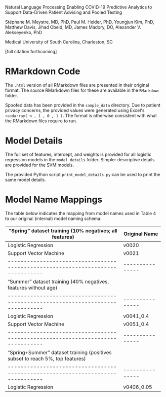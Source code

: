 
Natural Language Processing Enabling COVID-19 Predictive Analytics to
Support Data-Driven Patient Advising and Pooled Testing

Stéphane M. Meystre, MD, PhD, Paul M. Heider, PhD, Youngjun Kim, PhD,
Matthew Davis, Jihad Obeid, MD, James Madory, DO, Alexander
V. Alekseyenko, PhD

Medical University of South Carolina, Charleston, SC

[full citation forthcoming]

RMarkdown Code
==============

The `.html` version of all RMarkdown files are presented in their
original format. The source RMarkdown files for these are available in
the `RMarkdown` folder. 

Spoofed data has been provided in the `sample_data` directory. Due to
patient privacy concerns, the provided values were generated using
Excel's `randarray( n , 1 , 0 , 1 )`. The format is otherwise consistent
with what the RMarkdown files require to run.

Model Details
=============

The full set of features, intercept, and weights is provided for all
logistic regression models in the `model_details` folder. Simpler
descriptive details are provided for the SVM models.

The provided Python script `print_model_details.py` can be used to
print the same model details.

Model Name Mappings
===================

The table below indicates the mapping from model names used in Table 4
to our original (internal) model naming schema.

| “Spring” dataset training (10% negatives; all features)                       | Original Name |
|-------------------------------------------------------------------------------|---------------|
| Logistic Regression                                                           | v0020         |
| Support Vector Machine                                                        | v0021         |
|-------------------------------------------------------------------------------|---------------|
| “Summer” dataset training (40% negatives, features without age)               |               |
|-------------------------------------------------------------------------------|---------------|
| Logistic Regression                                                           | v0041_0.4     |
| Support Vector Machine                                                        | v0051_0.4     |
|-------------------------------------------------------------------------------|---------------|
| “Spring+Summer” dataset training (positives subset to reach 5%, top features) |               |
|-------------------------------------------------------------------------------|---------------|
| Logistic Regression                                                           | v0406_0.05    |


